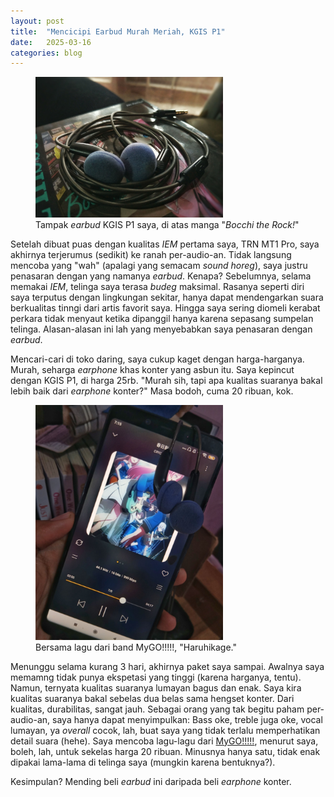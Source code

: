 ```yaml
---
layout: post
title:  "Mencicipi Earbud Murah Meriah, KGIS P1"
date:   2025-03-16
categories: blog
---
```


<figure>
<img src="/media/480240050_122122373162420574_2981953627325966667_n.jpg" width="300" alt="earbud"/>
 <figcaption>Tampak <i>earbud</i> KGIS P1 saya, di atas manga "<i>Bocchi the Rock!</i>"</figcaption>
</figure>

Setelah dibuat puas dengan kualitas *IEM* pertama saya, TRN MT1 Pro, saya akhirnya terjerumus (sedikit) ke ranah per-audio-an. Tidak langsung mencoba yang "wah" (apalagi yang semacam *sound horeg*), saya justru penasaran dengan yang namanya *earbud*. Kenapa? Sebelumnya, selama memakai *IEM*, telinga saya terasa *budeg* maksimal. Rasanya seperti diri saya terputus dengan lingkungan sekitar, hanya dapat mendengarkan suara berkualitas tinngi dari artis favorit saya. Hingga saya sering diomeli kerabat perkara tidak menyaut ketika dipanggil hanya karena sepasang sumpelan telinga. Alasan-alasan ini lah yang menyebabkan saya penasaran dengan *earbud*.

Mencari-cari di toko daring, saya cukup kaget dengan harga-harganya. Murah, seharga *earphone* khas konter yang asbun itu. Saya kepincut dengan KGIS P1, di harga 25rb. "Murah sih, tapi apa kualitas suaranya bakal lebih baik dari *earphone* konter?" Masa bodoh, cuma 20 ribuan, kok.

<figure>
<img src="/media/480262663_122122373192420574_5415541731699706584_n.jpg" width="300" alt="earbud"/>
 <figcaption>Bersama lagu dari band MyGO!!!!!, "Haruhikage."</figcaption>
</figure>

Menunggu selama kurang 3 hari, akhirnya paket saya sampai. Awalnya saya memamng tidak punya ekspetasi yang tinggi (karena harganya, tentu). Namun, ternyata kualitas suaranya lumayan bagus dan enak. Saya kira kualitas suaranya bakal sebelas dua belas sama hengset konter. Dari kualitas, durabilitas, sangat jauh. Sebagai orang yang tak begitu paham per-audio-an, saya hanya dapat menyimpulkan: Bass oke, treble juga oke, vocal lumayan, ya *overall* cocok, lah, buat saya yang tidak terlalu memperhatikan detail suara (hehe). Saya mencoba lagu-lagu dari <a href="https://en.wikipedia.org/wiki/MyGO!!!!!">MyGO!!!!!</a>, menurut saya, boleh, lah, untuk sekelas harga 20 ribuan. Minusnya hanya satu, tidak enak dipakai lama-lama di telinga saya (mungkin karena bentuknya?).

Kesimpulan? Mending beli *earbud* ini daripada beli *earphone* konter.

